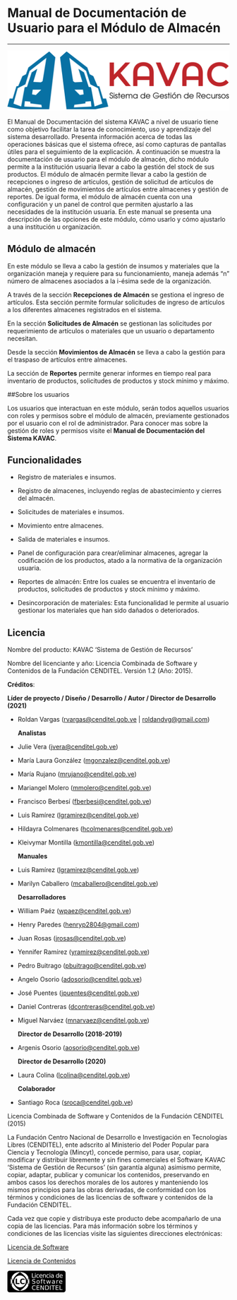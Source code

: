 # Manual de Documentación de Usuario para el Módulo de Almacén
**************************************************************

![Screenshot](img/logokavac.png#imagen)

El Manual de Documentación del sistema KAVAC a nivel de usuario tiene como objetivo facilitar la tarea de conocimiento, uso y aprendizaje del sistema desarrollado. Presenta información acerca de todas las operaciones básicas que el sistema ofrece, así como capturas de pantallas útiles para el seguimiento de la explicación. A continuación se muestra la documentación de usuario para el módulo de almacén, dicho módulo permite a la institución usuaria llevar a cabo la gestión del stock de sus productos.  El módulo de almacén permite llevar a cabo la gestión de recepciones o ingreso de articulos, gestión de solicitud de artículos de almacén, gestión de movimientos de artículos entre almacenes y gestión de reportes. De igual forma, el módulo de almacén cuenta con una configuración y un panel de control que permiten ajustarlo a las necesidades de la institución usuaria. En este manual se presenta una descripción de las opciones de este módulo, cómo usarlo y cómo ajustarlo a una institución u organización.


## Módulo de almacén

En este módulo se lleva a cabo la gestión de insumos y materiales que la organización maneja y requiere para su funcionamiento, maneja además “n” número de almacenes asociados a la i-ésima sede de la organización. 

A través de la sección **Recepciones de Almacén** se gestiona el ingreso de artículos.  Esta sección permite formular solicitudes de ingreso de artículos a los diferentes almacenes registrados en el sistema. 

En la sección **Solicitudes de Almacén** se gestionan las solicitudes por requerimiento de artículos o materiales que un usuario o departamento necesitan.   

Desde la sección **Movimientos de Almacén** se lleva a cabo la gestión para el traspaso de artículos entre almacenes. 

La sección de **Reportes** permite generar informes en tiempo real para inventario de productos, solicitudes de productos y stock mínimo y máximo. 

##Sobre los usuarios


Los usuarios que interactuan en este módulo, serán todos aquellos usuarios con roles y permisos sobre el módulo de almacén, previamente gestionados por el usuario con el rol de administrador. Para conocer mas sobre la gestión de roles y permisos visite el **Manual de Documentación del Sistema KAVAC**.


## Funcionalidades

   - Registro de materiales e insumos. 

   - Registro de almacenes, incluyendo reglas de abastecimiento y cierres del almacén. 

   - Solicitudes de materiales e insumos. 

   - Movimiento entre almacenes. 

   - Salida de materiales e insumos. 

   - Panel de configuración para crear/eliminar almacenes, agregar la codificación de los productos, atado a la normativa de la organización usuaria. 

   - Reportes de almacén: Entre los cuales se encuentra el inventario de productos, solicitudes de productos y stock mínimo y máximo. 

   - Desincorporación de materiales: Esta funcionalidad le permite al usuario gestionar los materiales que han sido dañados o deteriorados.  


## Licencia

Nombre del producto: KAVAC ‘Sistema de Gestión de Recursos’

   Nombre del licenciante y año: Licencia Combinada de Software y Contenidos de la Fundación CENDITEL. Versión 1.2 (Año: 2015).

   **Créditos**: 
   
   **Líder de proyecto / Diseño / Desarrollo / Autor / Director de Desarrollo (2021)**

- Roldan Vargas (rvargas@cenditel.gob.ve | roldandvg@gmail.com)

   **Analistas**

- Julie Vera (jvera@cenditel.gob.ve)
- María Laura González (mgonzalez@cenditel.gob.ve)
- María Rujano (mrujano@cenditel.gob.ve)
- Mariangel Molero (mmolero@cenditel.gob.ve)
- Francisco Berbesí (fberbesi@cenditel.gob.ve)
- Luis Ramírez (lgramirez@cenditel.gob.ve)
- Hildayra Colmenares (hcolmenares@cenditel.gob.ve)
- Kleivymar Montilla (kmontilla@cenditel.gob.ve)

   **Manuales**

- Luis Ramírez (lgramirez@cenditel.gob.ve)
- Marilyn Caballero (mcaballero@cenditel.gob.ve)

   **Desarrolladores**

- William Paéz (wpaez@cenditel.gob.ve)
- Henry Paredes (henryp2804@gmail.com)
- Juan Rosas (jrosas@cenditel.gob.ve)
- Yennifer Ramírez (yramirez@cenditel.gob.ve)
- Pedro Buitrago (pbuitrago@cenditel.gob.ve)
- Angelo Osorio (adosorio@cenditel.gob.ve)
- José Puentes (jpuentes@cenditel.gob.ve)
- Daniel Contreras (dcontreras@cenditel.gob.ve)
- Miguel Narváez (mnarvaez@cenditel.gob.ve)

   **Director de Desarrollo (2018-2019)**

- Argenis Osorio (aosorio@cenditel.gob.ve)
   
   **Director de Desarrollo (2020)**
   
- Laura Colina (lcolina@cenditel.gob.ve)

   **Colaborador**

- Santiago Roca (sroca@cenditel.gob.ve)


Licencia Combinada de Software y Contenidos de la Fundación CENDITEL (2015)  


La Fundación Centro Nacional de Desarrollo e Investigación en Tecnologías Libres (CENDITEL), ente adscrito al Ministerio del Poder Popular para  Ciencia y Tecnología (Mincyt), concede permiso, para usar, copiar, modificar y distribuir libremente y sin fines comerciales el Software KAVAC ‘Sistema de Gestión de Recursos’ (sin garantía alguna) asimismo permite, copiar, adaptar, publicar y comunicar los contenidos, preservando en ambos casos los derechos morales de los autores y manteniendo los mismos principios para las obras derivadas, de conformidad con los términos y condiciones de las licencias de software y contenidos de la Fundación CENDITEL.


Cada vez que copie y distribuya este producto debe acompañarlo de una copia de las licencias. Para más información sobre los términos y condiciones de las licencias visite las siguientes direcciones electrónicas:  


[Licencia de Software](http://conocimientolibre.cenditel.gob.ve/licencia-de-software-v-1-3/)

[Licencia de Contenidos](http://conocimientolibre.cenditel.gob.ve/licencias/)

![Screenshot](img/licencia.png)






